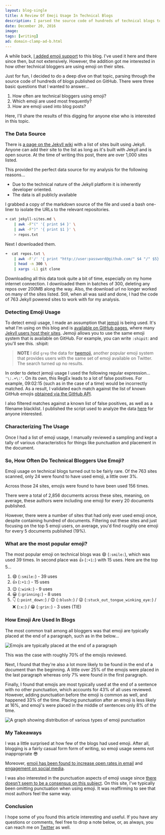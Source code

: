 ```yaml
---
layout: blog-single
title: A Review Of Emoji Usage In Technical Blogs
description: I parsed the source code of hundreds of technical blogs to answer 3 questions. Here, I document my findings.
date: December 20, 2016
image:
tags: [writing]
ad: domain-clamp-ad-b.html
---
```


A while back, [I added emoji support](https://twitter.com/maxpchadwick/status/799455262700687361) to this blog. I've used it here and there since then, but not extensively. However, the addition got me interested in how other technical bloggers are using emoji on their sites. 

Just for fun, I decided to do a deep dive on that topic, parsing through the source code of hundreds of blogs published on GitHub. There were three basic questions that I wanted to answer...

1. How often are technical bloggers using emoji?
2. Which emoji are used most frequently?
3. How are emoji used into blog posts?

Here, I'll share the results of this digging for anyone else who is interested in this topic.

<!-- excerpt_separator -->

### The Data Source

There is [a page on the Jekyll wiki](https://github.com/jekyll/jekyll/wiki/sites) with a list of sites built using Jekyll. Anyone can add their site to the list as long as it's built with Jekyll and is open source. At the time of writing this post, there are over 1,000 sites listed. 

This provided the perfect data source for my analysis for the following reasons...

- Due to the technical nature of the Jekyll platform it is inherently developer oriented.
- The data is all publicly available

I grabbed a copy of the markdown source of the file and used a bash one-liner to isolate the URLs to the relevant repositories.

```bash
➜ cat jekyll-sites.md \
    | awk -F"(" '{ print $4 }' \
    | awk -F")" '{ print $1 }' \
    > repos.txt
```

Next I downloaded them. 

```bash
➜  cat repos.txt \
    | awk -F'/' '{ print "http://user:password@github.com/" $4 "/" $5}' \
    | head -n 300 \
    | xargs -L1 git clone
```

Downloading all this data took quite a bit of time, especially on my home internet connection. I downloaded them in batches of 300, deleting any repos over 200MB along the way. Also, the download url no longer worked on many of the sites listed. Still, when all was said and done, I had the code of 763 Jekyll powered sites to work with for my analysis.

### Detecting Emoji Usage

To detect emoji usage, I made an assumption that [jemoji](https://rubygems.org/gems/jemoji) is being used. It's what I'm using on this blog and is [available on GitHub pages](https://pages.github.com/versions/), where many [Jekyll users host their sites](https://jekyllrb.com/docs/github-pages/). Jemoji allows you to use the same emoji system that is available on GitHub. For example, you can write `:shipit`: and you'll see this. :shipit:

> **NOTE** I did `grep` the data for [twemoji](https://github.com/twitter/twemoji), another popular emoji system that provides users with the same set of emoji available on Twitter. The search turned up no results.

In order to detect jemoji usage I used the following regular expression... `'\:.+\:'`. On its own, this RegEx leads to a lot of false positives. For example, 09:02:15 (such as in the case of a time) would be incorrectly matched. As a result, I validated each match against the list of known GitHub emojis [obtained via the GitHub API](https://developer.github.com/v3/emojis/). 

I also filtered matches against a known list of false positives, as well as a filename blacklist. I published the script used to analyze the data [here](https://gist.github.com/mpchadwick/627eb8348af947d8bbcb2cd92f1e6caf) for anyone interested.

### Characterizing The Usage

Once I had a list of emoji usage, I manually reviewed a sampling and kept a tally of various characteristics for things like punctuation and placement in the document.

### So, How Often Do Technical Bloggers Use Emoji?

Emoji usage on technical blogs turned out to be fairly rare. Of the 763 sites scanned, only 24 were found to have used emoji, a little over 3%. 

Across those 24 sites, emojis were found to have been used 156 times. 

There were a total of 2,856 documents across these sites, meaning, on average, these authors were including one emoji for every 20 documents published. 

However, there were a number of sites that had only ever used emoji once, despite containing hundred of documents. Filtering out these sites and just focusing on the top 5 emoji users, on average, you'd find  roughly one emoji for every 5 documents published (19%).

### What are the most popular emoji?

The most popular emoji on technical blogs was :smile: (`:smile:`), which was used 39 times. In second place was :+1: (`:+1:`) with 15 uses. Here are the top 5...

1. :smile: (`:smile:`) - 39 uses
2. :+1: (`:+1:`) - 15 uses
3. :wink: (`:wink:`) - 9 uses
4. :grinning: (`:grinning:`) - 8 uses
5. :point_down: (`:point_down:`)  / :blush: (`:blush:`) / :stuck_out_tongue_winking_eye: (`:stuck_out_tongue_winking_eye:`) / :x: (`:x:`) / :grin: (`:grin:`) - 3 uses (TIE)

### How Emoji Are Used In Blogs

The most common trait among all bloggers was that emoji are typically placed at the end of a paragraph, such as in the below...

<img
  class="rounded shadow"
  src="/img/blog/emoji-usage-on-technical-blogs/end-of-paragraph@1x.jpg"
  srcset="/img/blog/emoji-usage-on-technical-blogs/end-of-paragraph@1x.jpg 1x, /img/blog/emoji-usage-on-technical-blogs/end-of-paragraph@2x.jpg 2x"
  alt="Emojis are typically placed at the end of a paragraph">
  
This was the case with roughly 70% of the emojis reviewed.

Next, I found that they're also a lot more likely to be found in the end of a document than the beginning. A little over 25% of the emojis were placed in the last paragraph whereas only 7% were found in the first paragraph.

Finally, I found that emojis are most typically used at the end of a sentence with no other punctuation, which accounts for 43% of all uses reviewed. However, adding punctuation before the emoji is common as well, and happened 33% of the time. Placing punctuation after an emoji is less likely at 16%, and emoji's were placed in the middle of sentences only 8% of the time.

<img
  class="rounded shadow"
  src="/img/blog/emoji-usage-on-technical-blogs/emoji-punctuation@1x.jpg"
  srcset="/img/blog/emoji-usage-on-technical-blogs/emoji-punctuation@1x.jpg 1x, /img/blog/emoji-usage-on-technical-blogs/emoji-punctuation@2x.jpg 2x"
  alt="A graph showing distribution of various types of emoji punctuation">

### My Takeaways

I was a little surprised at how few of the blogs had used emoji. After all, blogging is a fairly casual form form of writing, so emoji usage seems not inappropriate :sunglasses:

Moreover, [emoji has been found to increase open rates in email](http://www.experian.com/blogs/marketing-forward/2012/07/17/thinking-about-using-symbols-in-your-email-subject-lines/) and [engagement on social media](http://www.wordstream.com/blog/ws/2015/11/19/twitter-emoji).

I was also interested in the punctuation aspects of emoji usage since [there doesn't seem to be a consensus on this subject](http://mentalfloss.com/article/65394/how-do-you-punctuate-around-emoticons-and-emoji). On this site, I've typically been omitting punctuation when using emoji. It was reaffirming to see that most authors feel the same way.

### Conclusion

I hope some of you found this article interesting and useful. If you have any questions or comments, feel free to drop a note below, or, as always, you can reach me on [Twitter](http://twitter.com/maxpchadwick) as well.